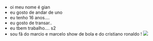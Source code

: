 - oi meu nome é gian
- eu gosto de andar de uno
- eu tenho 16 anos....
- eu gosto de transar..
- eu tbem trabalho.... s2
- sou fã do marcio e marcelo show de bola e do cristiano  ronaldo
! [](https://media.tenor.com/hHzaHcQF9nUAAAAi/ronaldo-cristiano-ronaldo.gif)
 ![](https://media.tenor.com/NUeQ4SLh440AAAAM/saudi-league-al-shabab.gif)
